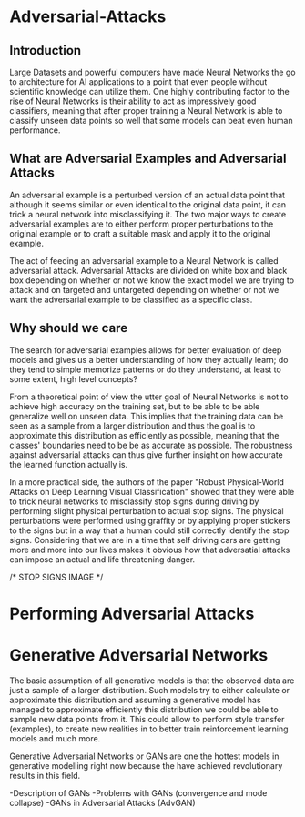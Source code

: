 # Adversarial-Attacks

## Introduction
Large Datasets and powerful computers have made Neural Networks the go to architecture for AI applications to a point that even people without scientific knowledge can utilize them. One highly contributing factor to the rise of Neural Networks is their ability to act as impressively good classifiers, meaning that after proper training a Neural Network is able to classify unseen data points so well that some models can beat even human performance. 


## What are Adversarial Examples and Adversarial Attacks
An adversarial example is a perturbed version of an actual data point that although it seems similar or even identical to the original data point, it can trick a neural network into misclassifying it. The two major ways to create adversarial examples are to either perform proper perturbations to the original example or to craft a suitable mask and apply it to the original example. 

The act of feeding an adversarial example to a Neural Network is called adversarial attack. Adversarial Attacks are divided on white box and black box depending on whether or not we know the exact model we are trying to attack and on targeted and untargeted depending on whether or not we want the adversarial example to be classified as a specific class. 


## Why should we care
The search for adversarial examples allows for better evaluation of deep models and gives us a better understanding of how they actually learn; do they tend to simple memorize patterns or do they understand, at least to some extent, high level concepts?

From a theoretical point of view the utter goal of Neural Networks is not to achieve high accuracy on the training set, but to be able to be able generalize well on unseen data. This implies that the training data can be seen as a sample from a larger distribution and thus the goal is to approximate this distribution as efficiently as possible, meaning that the classes' boundaries need to be be as accurate as possible. The robustness against adversarial attacks can thus give further insight on how accurate the learned function actually is. 

In a more practical side, the authors of the paper "Robust Physical-World Attacks on Deep Learning Visual Classification" showed that they were able to trick neural networks to misclassify stop signs during driving by performing slight physical perturbation to actual stop signs. The physical perturbations were performed using graffity or by applying proper stickers to the signs but in a way that a human could still correctly identify the stop signs. Considering that we are in a time that self driving cars are getting more and more into our lives makes it obvious how that adversatial attacks can impose an actual and life threatening danger. 

/* STOP SIGNS IMAGE */


# Performing Adversarial Attacks


# Generative Adversarial Networks
The basic assumption of all generative models is that the observed data are just a sample of a larger distribution. Such models try to either calculate or approximate this distribution and assuming a generative model has managed to approximate efficiently this distribution we could be able to sample new data points from it. This could allow to perform style transfer (examples), to create new realities in to better train reinforcement learning models and much more. 

Generative Adversarial Networks or GANs are one the hottest models in generative modelling right now because the have achieved revolutionary results in this field. 

-Description of GANs
-Problems with GANs (convergence and mode collapse)
-GANs in Adversarial Attacks (AdvGAN)


